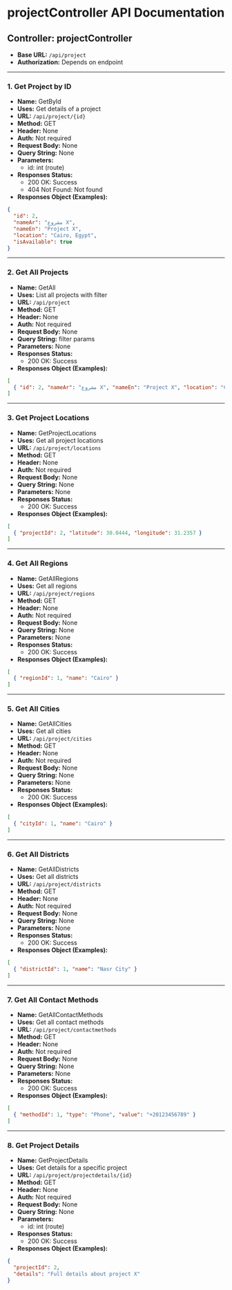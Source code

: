 # projectController API Documentation

## Controller: projectController

- **Base URL:** `/api/project`
- **Authorization:** Depends on endpoint

---

### 1. Get Project by ID
- **Name:** GetById
- **Uses:** Get details of a project
- **URL:** `/api/project/{id}`
- **Method:** GET
- **Header:** None
- **Auth:** Not required
- **Request Body:** None
- **Query String:** None
- **Parameters:**
  - id: int (route)
- **Responses Status:**
  - 200 OK: Success
  - 404 Not Found: Not found
- **Responses Object (Examples):**
```json
{
  "id": 2,
  "nameAr": "مشروع X",
  "nameEn": "Project X",
  "location": "Cairo, Egypt",
  "isAvailable": true
}
```

---

### 2. Get All Projects
- **Name:** GetAll
- **Uses:** List all projects with filter
- **URL:** `/api/project`
- **Method:** GET
- **Header:** None
- **Auth:** Not required
- **Request Body:** None
- **Query String:** filter params
- **Parameters:** None
- **Responses Status:**
  - 200 OK: Success
- **Responses Object (Examples):**
```json
[
  { "id": 2, "nameAr": "مشروع X", "nameEn": "Project X", "location": "Cairo, Egypt", "isAvailable": true }
]
```

---

### 3. Get Project Locations
- **Name:** GetProjectLocations
- **Uses:** Get all project locations
- **URL:** `/api/project/locations`
- **Method:** GET
- **Header:** None
- **Auth:** Not required
- **Request Body:** None
- **Query String:** None
- **Parameters:** None
- **Responses Status:**
  - 200 OK: Success
- **Responses Object (Examples):**
```json
[
  { "projectId": 2, "latitude": 30.0444, "longitude": 31.2357 }
]
```

---

### 4. Get All Regions
- **Name:** GetAllRegions
- **Uses:** Get all regions
- **URL:** `/api/project/regions`
- **Method:** GET
- **Header:** None
- **Auth:** Not required
- **Request Body:** None
- **Query String:** None
- **Parameters:** None
- **Responses Status:**
  - 200 OK: Success
- **Responses Object (Examples):**
```json
[
  { "regionId": 1, "name": "Cairo" }
]
```

---

### 5. Get All Cities
- **Name:** GetAllCities
- **Uses:** Get all cities
- **URL:** `/api/project/cities`
- **Method:** GET
- **Header:** None
- **Auth:** Not required
- **Request Body:** None
- **Query String:** None
- **Parameters:** None
- **Responses Status:**
  - 200 OK: Success
- **Responses Object (Examples):**
```json
[
  { "cityId": 1, "name": "Cairo" }
]
```

---

### 6. Get All Districts
- **Name:** GetAllDistricts
- **Uses:** Get all districts
- **URL:** `/api/project/districts`
- **Method:** GET
- **Header:** None
- **Auth:** Not required
- **Request Body:** None
- **Query String:** None
- **Parameters:** None
- **Responses Status:**
  - 200 OK: Success
- **Responses Object (Examples):**
```json
[
  { "districtId": 1, "name": "Nasr City" }
]
```

---

### 7. Get All Contact Methods
- **Name:** GetAllContactMethods
- **Uses:** Get all contact methods
- **URL:** `/api/project/contactmethods`
- **Method:** GET
- **Header:** None
- **Auth:** Not required
- **Request Body:** None
- **Query String:** None
- **Parameters:** None
- **Responses Status:**
  - 200 OK: Success
- **Responses Object (Examples):**
```json
[
  { "methodId": 1, "type": "Phone", "value": "+20123456789" }
]
```

---

### 8. Get Project Details
- **Name:** GetProjectDetails
- **Uses:** Get details for a specific project
- **URL:** `/api/project/projectdetails/{id}`
- **Method:** GET
- **Header:** None
- **Auth:** Not required
- **Request Body:** None
- **Query String:** None
- **Parameters:**
  - id: int (route)
- **Responses Status:**
  - 200 OK: Success
- **Responses Object (Examples):**
```json
{
  "projectId": 2,
  "details": "Full details about project X"
}
```
